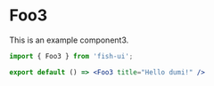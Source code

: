# Foo3

This is an example component3.

```jsx
import { Foo3 } from 'fish-ui';

export default () => <Foo3 title="Hello dumi!" />
```
